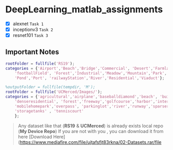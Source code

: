 # DeepLearning_matlab_assignments
- [x] alexnet `Task 1`
- [x] inceptionv3 `Task 2`
- [x] resnet101 `Task 3`

## Important Notes 
```matlab
rootFolder = fullfile('RS19');
categories = {'Airport','Beach','Bridge','Commercial', 'Desert','Farmland',...
    'footballField', 'Forest','Industrial','Meadow','Mountain','Park','Parking',...
    'Pond','Port', 'railwayStation','River','Residential','Viaduct'};
```
```matlab
%outputFolder = fullfile(tempdir, 'M');
rootFolder = fullfile('UCMerced/Images/');
categories = {'agricultural','airplane','baseballdiamond','beach', 'buildings','chaparral',...
    'denseresidential', 'forest','freeway','golfcourse','harbor','intersection','mediumresidential',...
    'mobilehomepark','overpass', 'parkinglot','river','runway','sparseresidential',...
    'storagetanks' , 'tenniscourt'
    };
```
> Any dataset like that (**RS19** & **UCMerced**) is already exists local repo (**My Device Repo**) If you are not with you , you can download it from here [Download Here](https://www.mediafire.com/file/ujtafsfjt83rkna/02-Datasets.rar/file 


